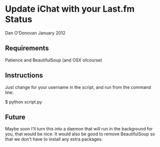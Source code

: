 Update iChat with your Last.fm Status
=====================================

Dan O'Donovan January 2012

Requirements
------------

Patience and BeautifulSoup (and OSX ofcourse)

Instructions
------------

Just change for your username in the script, and run from the command line:

$ python script.py

Future
------

Maybe soon I'll turn this into a daemon that will run in the background for
you, that would be nice. It would also be good to remove BeautifulSoup so that
we don't have to install any extra packages.
